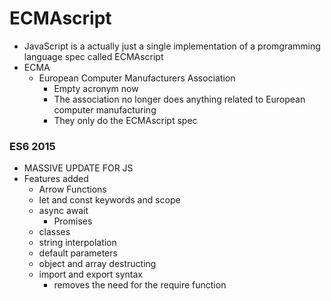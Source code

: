 # ECMAscript 
- JavaScript is a actually just a single implementation of a promgramming language spec called ECMAscript
- ECMA
  - European Computer Manufacturers Association
    - Empty acronym now
    - The association no longer does anything related to European computer manufacturing
    - They only do the ECMAscript spec

### ES6 2015
- MASSIVE UPDATE FOR JS
- Features added
  - Arrow Functions
  - let and const keywords and scope
  - async await
    - Promises
  - classes
  - string interpolation 
  - default parameters
  - object and array destructing 
  - import and export syntax
    - removes the need for the require function

